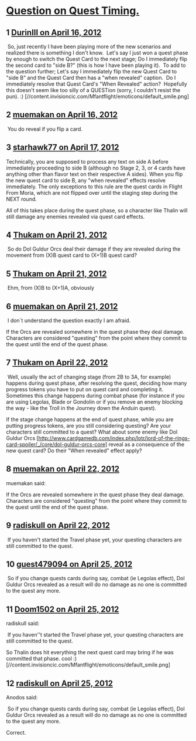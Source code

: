 # [Question on Quest Timing.](https://community.fantasyflightgames.com/topic/63206-question-on-quest-timing/)

## 1 [DurinIII on April 16, 2012](https://community.fantasyflightgames.com/topic/63206-question-on-quest-timing/?do=findComment&comment=618476)

 So, just recently I have been playing more of the new scenarios and realized there is something I don't know.  Let's say I just won a quest phase by enough to switch the Quest Card to the next stage; Do I immediately flip the second card to "side B?" (this is how I have been playing it).  To add to the question further; Let's say I immediately flip the new Quest Card to "side B" and the Quest Card then has a "when revealed" caption.  Do I immediately resolve that Quest Card's "When Revealed" action?  Hopefully this doesn't seem like too silly of a QUESTion (sorry, I couldn't resist the pun). :) [//content.invisioncic.com/Mfantflight/emoticons/default_smile.png]

## 2 [muemakan on April 16, 2012](https://community.fantasyflightgames.com/topic/63206-question-on-quest-timing/?do=findComment&comment=618481)

 You do reveal if you flip a card.

## 3 [starhawk77 on April 17, 2012](https://community.fantasyflightgames.com/topic/63206-question-on-quest-timing/?do=findComment&comment=618515)

Technically, you are supposed to process any text on side A before immediately proceeding to side B (although no Stage 2, 3, or 4 cards have anything other than flavor text on their respective A sides). When you flip the new quest card to side B, any "when revealed" effects resolve immediately. The only exceptions to this rule are the quest cards in Flight From Moria, which are not flipped over until the staging step during the NEXT round.

All of this takes place during the quest phase, so a character like Thalin will still damage any enemies revealed via quest card effects.

## 4 [Thukam on April 21, 2012](https://community.fantasyflightgames.com/topic/63206-question-on-quest-timing/?do=findComment&comment=620400)

 So do Dol Guldur Orcs deal their damage if they are revealed during the movement from (X)B quest card to (X+1)B quest card?

## 5 [Thukam on April 21, 2012](https://community.fantasyflightgames.com/topic/63206-question-on-quest-timing/?do=findComment&comment=620401)

 Ehm, from (X)B to (X+1)A, obviously

## 6 [muemakan on April 21, 2012](https://community.fantasyflightgames.com/topic/63206-question-on-quest-timing/?do=findComment&comment=620411)

 I don´t understand the question exactly I am afraid. 

If the Orcs are revealed somewhere in the quest phase they deal damage. Characters are considered "questing" from the point where they commit to the quest until the end of the quest phase.

## 7 [Thukam on April 22, 2012](https://community.fantasyflightgames.com/topic/63206-question-on-quest-timing/?do=findComment&comment=620696)

 Well, usually the act of changing stage (from 2B to 3A, for example) happens during quest phase, after resolving the quest, deciding how many progress tokens you have to put on quest card and completing it. Sometimes this change happens during combat phase (for instance if you are using Legolas, Blade or Gondolin or if you remove an enemy blocking the way - like the Troll in the Journey down the Anduin quest).

If the stage change happens at the end of quest phase, while you are putting progress tokens, are you still considering questing? Are your characters still committed to a quest? What about some enemy like Dol Guldur Orcs [http://www.cardgamedb.com/index.php/lotr/lord-of-the-rings-card-spoiler/_/core/dol-guldur-orcs-core] reveal as a consequence of the new quest card? Do their "When revealed" effect apply?

## 8 [muemakan on April 22, 2012](https://community.fantasyflightgames.com/topic/63206-question-on-quest-timing/?do=findComment&comment=620704)

muemakan said:

If the Orcs are revealed somewhere in the quest phase they deal damage. Characters are considered "questing" from the point where they commit to the quest until the end of the quest phase.



## 9 [radiskull on April 22, 2012](https://community.fantasyflightgames.com/topic/63206-question-on-quest-timing/?do=findComment&comment=620763)

 If you haven't started the Travel phase yet, your questing characters are still committed to the quest.

## 10 [guest479094 on April 25, 2012](https://community.fantasyflightgames.com/topic/63206-question-on-quest-timing/?do=findComment&comment=621662)

 So if you change quests cards during say, combat (ie Legolas effect), Dol Guldur Orcs revealed as a result will do no damage as no one is committed to the quest any more. 

## 11 [Doom1502 on April 25, 2012](https://community.fantasyflightgames.com/topic/63206-question-on-quest-timing/?do=findComment&comment=621812)

radiskull said:

 If you haven''t started the Travel phase yet, your questing characters are still committed to the quest.



So Thalin does hit everything the next quest card may bring if he was committed that phase. cool :) [//content.invisioncic.com/Mfantflight/emoticons/default_smile.png]

## 12 [radiskull on April 25, 2012](https://community.fantasyflightgames.com/topic/63206-question-on-quest-timing/?do=findComment&comment=621840)

Anodos said:

 So if you change quests cards during say, combat (ie Legolas effect), Dol Guldur Orcs revealed as a result will do no damage as no one is committed to the quest any more. 



Correct.

